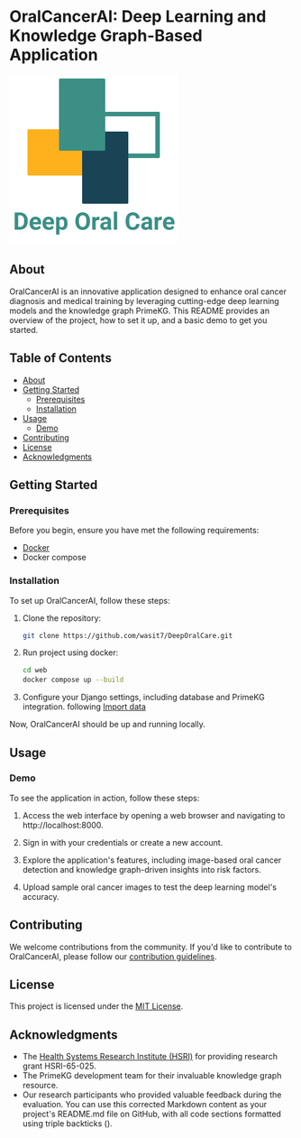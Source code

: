 
# OralCancerAI: Deep Learning and Knowledge Graph-Based Application

![OralCancerAI Logo](DeepOralCareLogo.png)

## About

OralCancerAI is an innovative application designed to enhance oral cancer diagnosis and medical training by leveraging cutting-edge deep learning models and the knowledge graph PrimeKG. This README provides an overview of the project, how to set it up, and a basic demo to get you started.

## Table of Contents
- [About](#about)
- [Getting Started](#getting-started)
  - [Prerequisites](#prerequisites)
  - [Installation](#installation)
- [Usage](#usage)
  - [Demo](#demo)
- [Contributing](#contributing)
- [License](#license)
- [Acknowledgments](#acknowledgments)

## Getting Started

### Prerequisites

Before you begin, ensure you have met the following requirements:

- [Docker](https://www.docker.com/products/docker-desktop/)
- Docker compose

### Installation

To set up OralCancerAI, follow these steps:

1. Clone the repository:
    ```bash
   git clone https://github.com/wasit7/DeepOralCare.git
    ```
  
2. Run project using docker:
    ``` bash
    cd web
    docker compose up --build
    ```
  
3. Configure your Django settings, including database and PrimeKG integration. following [Import data](/docs/README.md)
  
Now, OralCancerAI should be up and running locally.

## Usage

### Demo

To see the application in action, follow these steps:

1. Access the web interface by opening a web browser and navigating to http://localhost:8000.

2. Sign in with your credentials or create a new account.

3. Explore the application's features, including image-based oral cancer detection and knowledge graph-driven insights into risk factors.

4. Upload sample oral cancer images to test the deep learning model's accuracy.

## Contributing

We welcome contributions from the community. If you'd like to contribute to OralCancerAI, please follow our [contribution guidelines](CONTRIBUTING.md).

## License

This project is licensed under the [MIT License](LICENSE).

## Acknowledgments

- The [Health Systems Research Institute (HSRI)](https://www.hsri.or.th/) for providing research grant HSRI-65-025.
- The PrimeKG development team for their invaluable knowledge graph resource.
- Our research participants who provided valuable feedback during the evaluation.
You can use this corrected Markdown content as your project's README.md file on GitHub, with all code sections formatted using triple backticks ().